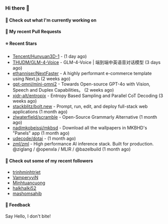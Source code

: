 ### Hi there 👋

#### 👷 Check out what I'm currently working on

#### 🔨 My recent Pull Requests


#### ⭐ Recent Stars

- [Tencent/Hunyuan3D-1](https://github.com/Tencent/Hunyuan3D-1) -  (1 day ago)
- [THUDM/GLM-4-Voice](https://github.com/THUDM/GLM-4-Voice) - GLM-4-Voice | 端到端中英语音对话模型 (3 days ago)
- [ethanniser/NextFaster](https://github.com/ethanniser/NextFaster) - A highly performant e-commerce template using Next.js  (2 weeks ago)
- [gpt-omni/mini-omni2](https://github.com/gpt-omni/mini-omni2) - Towards Open-source GPT-4o with Vision, Speech and Duplex Capabilities。 (2 weeks ago)
- [xjdr-alt/entropix](https://github.com/xjdr-alt/entropix) - Entropy Based Sampling and Parallel CoT Decoding  (3 weeks ago)
- [stackblitz/bolt.new](https://github.com/stackblitz/bolt.new) - Prompt, run, edit, and deploy full-stack web applications (1 month ago)
- [zlwaterfield/scramble](https://github.com/zlwaterfield/scramble) - Open-Source Grammarly Alternative (1 month ago)
- [nadimkobeissi/mkbsd](https://github.com/nadimkobeissi/mkbsd) - Download all the wallpapers in MKBHD&#39;s &#34;Panels&#34; app (1 month ago)
- [udecode/dotai](https://github.com/udecode/dotai) -  (1 month ago)
- [zml/zml](https://github.com/zml/zml) - High performance AI inference stack. Built for production. @ziglang / @openxla / MLIR / @bazelbuild (1 month ago)

#### 👯 Check out some of my recent followers

- [trinhminhtriet](https://github.com/trinhminhtriet)
- [VamperyviN](https://github.com/VamperyviN)
- [Minhtuancuong](https://github.com/Minhtuancuong)
- [halkhalki52](https://github.com/halkhalki52)
- [mashomsahib](https://github.com/mashomsahib)

#### 💬 Feedback

Say Hello, I don't bite!